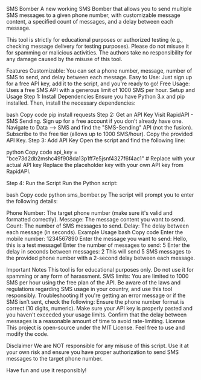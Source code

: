 SMS Bomber
A new working SMS Bomber that allows you to send multiple SMS messages to a given phone number, with customizable message content, a specified count of messages, and a delay between each message.

This tool is strictly for educational purposes or authorized testing (e.g., checking message delivery for testing purposes). Please do not misuse it for spamming or malicious activities. The authors take no responsibility for any damage caused by the misuse of this tool.

Features
Customizable: You can set a phone number, message, number of SMS to send, and delay between each message.
Easy to Use: Just sign up for a free API key, add it to the script, and you're ready to go!
Free Usage: Uses a free SMS API with a generous limit of 1000 SMS per hour.
Setup and Usage
Step 1: Install Dependencies
Ensure you have Python 3.x and pip installed. Then, install the necessary dependencies:

bash
Copy code
pip install requests
Step 2: Get an API Key
Visit RapidAPI - SMS Sending.
Sign up for a free account if you don’t already have one.
Navigate to Data --> SMS and find the "SMS-Sending" API (not the fusion).
Subscribe to the free tier (allows up to 1000 SMS/hour).
Copy the provided API Key.
Step 3: Add API Key
Open the script and find the following line:

python
Copy code
api_key = "bce73d2db2mshc49f908da13p1ff7e5jsnf4327f6f4ac1"  # Replace with your actual API key
Replace the placeholder key with your own API key from RapidAPI.

Step 4: Run the Script
Run the Python script:

bash
Copy code
python sms_bomber.py
The script will prompt you to enter the following details:

Phone Number: The target phone number (make sure it's valid and formatted correctly).
Message: The message content you want to send.
Count: The number of SMS messages to send.
Delay: The delay between each message (in seconds).
Example Usage
bash
Copy code
Enter the mobile number: 1234567890
Enter the message you want to send: Hello, this is a test message!
Enter the number of messages to send: 5
Enter the delay in seconds between messages: 2
This will send 5 SMS messages to the provided phone number with a 2-second delay between each message.

Important Notes
This tool is for educational purposes only. Do not use it for spamming or any form of harassment.
SMS limits: You are limited to 1000 SMS per hour using the free plan of the API.
Be aware of the laws and regulations regarding SMS usage in your country, and use this tool responsibly.
Troubleshooting
If you're getting an error message or if the SMS isn’t sent, check the following:
Ensure the phone number format is correct (10 digits, numeric).
Make sure your API key is properly pasted and you haven't exceeded your usage limits.
Confirm that the delay between messages is a reasonable amount of time to avoid rate-limiting.
License
This project is open-source under the MIT License. Feel free to use and modify the code.

Disclaimer
We are NOT responsible for any misuse of this script. Use it at your own risk and ensure you have proper authorization to send SMS messages to the target phone number.

Have fun and use it responsibly!
